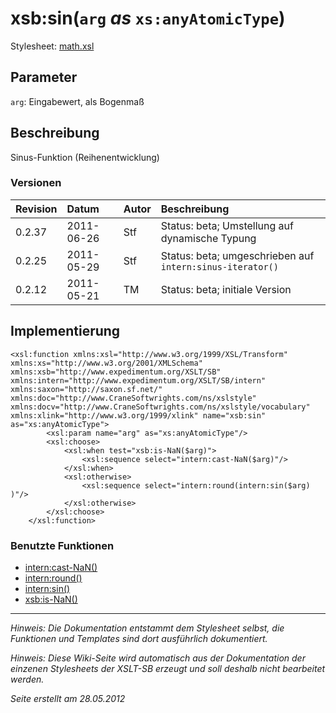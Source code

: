 # xsb:sin(`arg` _as_ `xs:anyAtomicType`) #

Stylesheet: [math.xsl](http://code.google.com/p/xslt-sb/source/browse/trunk/xslt-sb/math.xsl)

## Parameter ##
`arg`: Eingabewert, als Bogenmaß



## Beschreibung ##
Sinus-Funktion (Reihenentwicklung)

### Versionen ###
| Revision | Datum | Autor | Beschreibung |
|:---------|:------|:------|:-------------|
| 0.2.37 | 2011-06-26 | Stf |   Status: beta;   Umstellung auf dynamische Typung   |
| 0.2.25 | 2011-05-29 | Stf |   Status: beta;   umgeschrieben auf `intern:sinus-iterator()`   |
| 0.2.12 | 2011-05-21 | TM |   Status: beta;   initiale Version   |


## Implementierung ##
```
<xsl:function xmlns:xsl="http://www.w3.org/1999/XSL/Transform" xmlns:xs="http://www.w3.org/2001/XMLSchema" xmlns:xsb="http://www.expedimentum.org/XSLT/SB" xmlns:intern="http://www.expedimentum.org/XSLT/SB/intern" xmlns:saxon="http://saxon.sf.net/" xmlns:doc="http://www.CraneSoftwrights.com/ns/xslstyle" xmlns:docv="http://www.CraneSoftwrights.com/ns/xslstyle/vocabulary" xmlns:xlink="http://www.w3.org/1999/xlink" name="xsb:sin" as="xs:anyAtomicType">
		<xsl:param name="arg" as="xs:anyAtomicType"/>
		<xsl:choose>
			<xsl:when test="xsb:is-NaN($arg)">
				<xsl:sequence select="intern:cast-NaN($arg)"/>
			</xsl:when>
			<xsl:otherwise>
				<xsl:sequence select="intern:round(intern:sin($arg) )"/>
			</xsl:otherwise>
		</xsl:choose>
	</xsl:function>
```

### Benutzte Funktionen ###
  * [intern:cast-NaN()](intern_cast_NaN.md)
  * [intern:round()](intern_round.md)
  * [intern:sin()](intern_sin.md)
  * [xsb:is-NaN()](xsb_is_NaN.md)


---


_Hinweis: Die Dokumentation entstammt dem Stylesheet selbst, die Funktionen und Templates sind dort ausführlich dokumentiert._

_Hinweis: Diese Wiki-Seite wird automatisch aus der Dokumentation der einzenen Stylesheets der XSLT-SB erzeugt und soll deshalb nicht bearbeitet werden._

_Seite erstellt am 28.05.2012_
